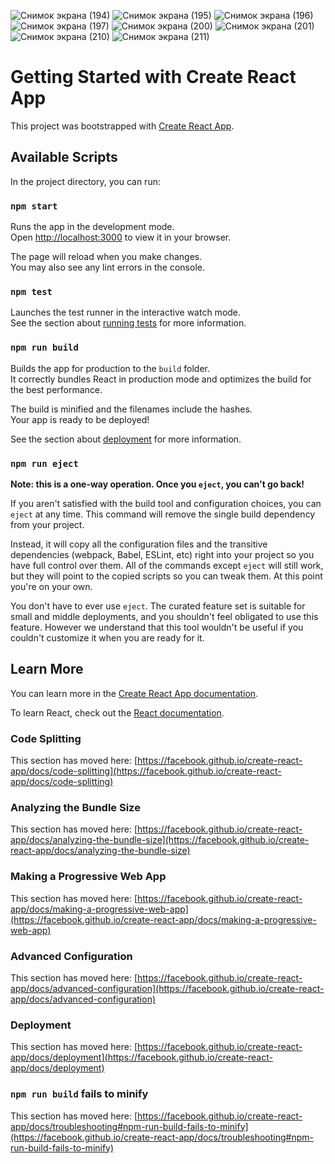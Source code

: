 ![Снимок экрана (194)](https://user-images.githubusercontent.com/79243168/151352208-6f73f419-b88d-4a5b-a9ac-b65b86ac5f8c.png)
![Снимок экрана (195)](https://user-images.githubusercontent.com/79243168/151352213-66ca1b49-6dd4-4398-a04c-f06242e86576.png)
![Снимок экрана (196)](https://user-images.githubusercontent.com/79243168/151352219-cc42ad7c-cf67-4eeb-a372-1f73584ca93c.png)
![Снимок экрана (197)](https://user-images.githubusercontent.com/79243168/151352222-000f4230-dee7-40fc-9c7e-b8a710a72e34.png)
![Снимок экрана (200)](https://user-images.githubusercontent.com/79243168/153546632-14b50287-bb67-4826-b745-f6649e07321c.png)
![Снимок экрана (201)](https://user-images.githubusercontent.com/79243168/153546636-228f7fd6-d342-45ee-87e7-0958feff845d.png)
![Снимок экрана (210)](https://user-images.githubusercontent.com/79243168/153546638-968168f8-aa72-487e-a22d-f9f7c3524aa2.png)
![Снимок экрана (211)](https://user-images.githubusercontent.com/79243168/153546639-75e54e1f-535a-42c8-9d35-366d8d125a93.png)




# Getting Started with Create React App

This project was bootstrapped with [Create React App](https://github.com/facebook/create-react-app).

## Available Scripts

In the project directory, you can run:

### `npm start`

Runs the app in the development mode.\
Open [http://localhost:3000](http://localhost:3000) to view it in your browser.

The page will reload when you make changes.\
You may also see any lint errors in the console.

### `npm test`

Launches the test runner in the interactive watch mode.\
See the section about [running tests](https://facebook.github.io/create-react-app/docs/running-tests) for more information.

### `npm run build`

Builds the app for production to the `build` folder.\
It correctly bundles React in production mode and optimizes the build for the best performance.

The build is minified and the filenames include the hashes.\
Your app is ready to be deployed!

See the section about [deployment](https://facebook.github.io/create-react-app/docs/deployment) for more information.

### `npm run eject`

**Note: this is a one-way operation. Once you `eject`, you can't go back!**

If you aren't satisfied with the build tool and configuration choices, you can `eject` at any time. This command will remove the single build dependency from your project.

Instead, it will copy all the configuration files and the transitive dependencies (webpack, Babel, ESLint, etc) right into your project so you have full control over them. All of the commands except `eject` will still work, but they will point to the copied scripts so you can tweak them. At this point you're on your own.

You don't have to ever use `eject`. The curated feature set is suitable for small and middle deployments, and you shouldn't feel obligated to use this feature. However we understand that this tool wouldn't be useful if you couldn't customize it when you are ready for it.

## Learn More

You can learn more in the [Create React App documentation](https://facebook.github.io/create-react-app/docs/getting-started).

To learn React, check out the [React documentation](https://reactjs.org/).

### Code Splitting

This section has moved here: [https://facebook.github.io/create-react-app/docs/code-splitting](https://facebook.github.io/create-react-app/docs/code-splitting)

### Analyzing the Bundle Size

This section has moved here: [https://facebook.github.io/create-react-app/docs/analyzing-the-bundle-size](https://facebook.github.io/create-react-app/docs/analyzing-the-bundle-size)

### Making a Progressive Web App

This section has moved here: [https://facebook.github.io/create-react-app/docs/making-a-progressive-web-app](https://facebook.github.io/create-react-app/docs/making-a-progressive-web-app)

### Advanced Configuration

This section has moved here: [https://facebook.github.io/create-react-app/docs/advanced-configuration](https://facebook.github.io/create-react-app/docs/advanced-configuration)

### Deployment

This section has moved here: [https://facebook.github.io/create-react-app/docs/deployment](https://facebook.github.io/create-react-app/docs/deployment)

### `npm run build` fails to minify

This section has moved here: [https://facebook.github.io/create-react-app/docs/troubleshooting#npm-run-build-fails-to-minify](https://facebook.github.io/create-react-app/docs/troubleshooting#npm-run-build-fails-to-minify)
